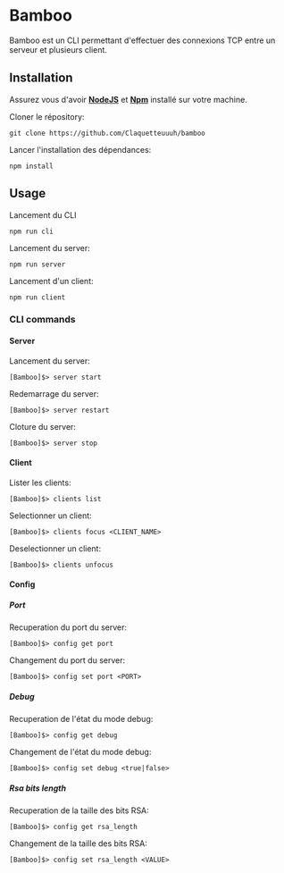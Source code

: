 # Bamboo
Bamboo est un CLI permettant d'effectuer des connexions TCP entre un serveur et plusieurs client.

## Installation

Assurez vous d'avoir [**NodeJS**](https://nodejs.org/en) et [**Npm**](https://www.npmjs.com/) installé sur votre machine.

Cloner le répository:
```
git clone https://github.com/Claquetteuuuh/bamboo
```

Lancer l'installation des dépendances:
```
npm install
```

## Usage

Lancement du CLI
```
npm run cli
```

Lancement du server:
```
npm run server
```

Lancement d'un client:
```
npm run client
```

### CLI commands

#### Server
Lancement du server:
```
[Bamboo]$> server start
```

Redemarrage du server:
```
[Bamboo]$> server restart
```

Cloture du server:
```
[Bamboo]$> server stop
```

#### Client

Lister les clients:
```
[Bamboo]$> clients list
```

Selectionner un client: 
```
[Bamboo]$> clients focus <CLIENT_NAME>
```

Deselectionner un client:
```
[Bamboo]$> clients unfocus
```

#### Config

##### Port

Recuperation du port du server:
```
[Bamboo]$> config get port
```

Changement du port du server:
```
[Bamboo]$> config set port <PORT>
```

##### Debug

Recuperation de l'état du mode debug:
```
[Bamboo]$> config get debug
```

Changement de l'état du mode debug:
```
[Bamboo]$> config set debug <true|false>
```

##### Rsa bits length

Recuperation de la taille des bits RSA:
```
[Bamboo]$> config get rsa_length
```

Changement de la taille des bits RSA:
```
[Bamboo]$> config set rsa_length <VALUE>
```
